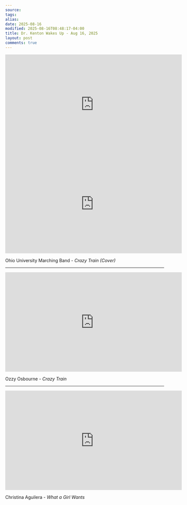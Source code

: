 ```yaml
---
source:
tags:
alias:
date: 2025-08-16
modified: 2025-08-16T08:48:17-04:00
title: Dr. Kenton Wakes Up - Aug 16, 2025
layout: post
comments: true
---
```


  

<iframe width="560" height="315" src="https://www.youtube.com/embed/Vde98Lbwgoo" title="YouTube video player" frameborder="0" allow="accelerometer; autoplay; clipboard-write; encrypted-media; gyroscope; picture-in-picture; web-share" allowfullscreen></iframe>

<!-- <img src="{{site.baseurl}}/images/[REPLACE]" width="560"> -->

<iframe width="560" height="315" src="https://www.youtube.com/embed/_4HB7X8w02I?si=ZbVCM4R4t_0JzDW2" title="YouTube video player" frameborder="0" allow="accelerometer; autoplay; clipboard-write; encrypted-media; gyroscope; picture-in-picture; web-share" referrerpolicy="strict-origin-when-cross-origin" allowfullscreen></iframe>

Ohio University Marching Band - *Crazy Train (Cover)*

---

<iframe width="560" height="315" src="https://www.youtube.com/embed/FVovq9TGBw0?si=0_kDm2LOsIuwwW_B" title="YouTube video player" frameborder="0" allow="accelerometer; autoplay; clipboard-write; encrypted-media; gyroscope; picture-in-picture; web-share" referrerpolicy="strict-origin-when-cross-origin" allowfullscreen></iframe>

Ozzy Osbourne - *Crazy Train*

---

<iframe width="560" height="315" src="https://www.youtube.com/embed/hpspGHeLOPE?si=kXO8SWvPdqfST29F" title="YouTube video player" frameborder="0" allow="accelerometer; autoplay; clipboard-write; encrypted-media; gyroscope; picture-in-picture; web-share" referrerpolicy="strict-origin-when-cross-origin" allowfullscreen></iframe>

Christina Aguilera - *What a Girl Wants*